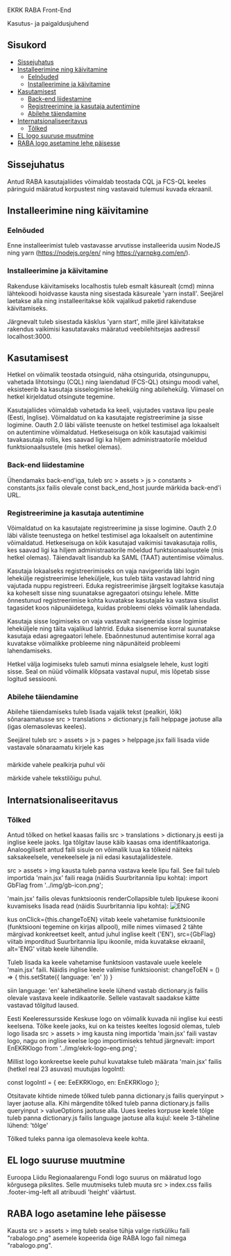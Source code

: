 EKRK RABA Front-End

Kasutus- ja paigaldusjuhend

## Sisukord

- [Sissejuhatus](#sissejuhatus)
- [Installeerimine ning käivitamine](#installeerimine-ning-käivitamine)
  - [Eelnõuded](#eelnõuded)
  - [Installeerimine ja käivitamine](#installeerimine-ja-käivitamine) 
- [Kasutamisest](#kasutamisest)
  - [Back-end liidestamine](#back-end-liidestamine)
  - [Registreerimine ja kasutaja autentimine](#registreerimine-ja-kasutaja-autentimine)
  - [Abilehe täiendamine](#abilehe-täiendamine)
- [Internatsionaliseeritavus](#internatsionaliseeritavus)
  - [Tõlked](#tõlked)
- [EL logo suuruse muutmine](#EL-logo-suuruse-muutmine)
- [RABA logo asetamine lehe päisesse](#RABA-logo-asetamine-lehe-päisesse)

## Sissejuhatus

Antud RABA kasutajaliides võimaldab teostada CQL ja FCS-QL keeles päringuid määratud korpustest ning vastavaid tulemusi kuvada ekraanil. 

## Installeerimine ning käivitamine

### Eelnõuded

Enne installeerimist tuleb vastavasse arvutisse installeerida uusim NodeJS ning yarn (https://nodejs.org/en/ ning https://yarnpkg.com/en/).

### Installeerimine ja käivitamine

Rakenduse käivitamiseks localhostis tuleb esmalt käsurealt (cmd) minna lähtekoodi hoidvasse kausta ning sisestada käsureale 'yarn install'. Seejärel laetakse alla ning installeeritakse kõik vajalikud paketid rakenduse käivitamiseks.

Järgnevalt tuleb sisestada käsklus 'yarn start', mille järel käivitatakse rakendus vaikimisi kasutatavaks määratud veebilehitsejas aadressil localhost:3000.

## Kasutamisest

Hetkel on võimalik teostada otsinguid, näha otsingurida, otsingunuppu, vahetada lihtotsingu (CQL) ning laiendatud (FCS-QL) otsingu moodi vahel, eksisteerib ka kasutaja sisselogimise lehekülg ning abilehekülg. Viimasel on hetkel kirjeldatud otsingute tegemine.

Kasutajaliides võimaldab vahetada ka keeli, vajutades vastava lipu peale (Eesti, Inglise). Võimaldatud on ka kasutajate registreerimine ja sisse logimine. Oauth 2.0 läbi väliste teenuste on hetkel testimisel aga lokaalselt on autentimine võimaldatud. Hetkeseisuga on kõik kasutajad vaikimisi tavakasutaja rollis, kes saavad ligi ka hiljem administraatorile mõeldud funktsionaalsustele (mis hetkel olemas).

### Back-end liidestamine

Ühendamaks back-end'iga, tuleb src > assets > js > constants > constants.jsx failis olevale const back_end_host juurde märkida back-end'i URL.

### Registreerimine ja kasutaja autentimine

Võimaldatud on ka kasutajate registreerimine ja sisse logimine. Oauth 2.0 läbi väliste teenustega on hetkel testimisel aga lokaalselt on autentimine võimaldatud. Hetkeseisuga on kõik kasutajad vaikimisi tavakasutaja rollis, kes saavad ligi ka hiljem administraatorile mõeldud funktsionaalsustele (mis hetkel olemas). Täiendavalt lisandub ka SAML (TAAT) autentimise võimalus.

Kasutaja lokaalseks registreerimiseks on vaja navigeerida läbi login lehekülje registreerimise leheküljele, kus tuleb täita vastavad lahtrid ning vajutada nuppu registreeri. Eduka registreerimise järgselt logitakse kasutaja ka koheselt sisse ning suunatakse agregaatori otsingu lehele. Mitte õnnestunud registreerimise kohta kuvatakse kasutajale ka vastava sisulist tagasidet koos näpunäidetega, kuidas probleemi oleks võimalik lahendada.

Kasutaja sisse logimiseks on vaja vastavalt navigeerida sisse logimise leheküljele ning täita vajalikud lahtrid. Eduka sisenemise korral suunatakse kasutaja edasi agregaatori lehele. Ebaõnnestunud autentimise korral aga kuvatakse võimalikke probleeme ning näpunäiteid probleemi lahendamiseks.

Hetkel välja logimiseks tuleb samuti minna esialgsele lehele, kust logiti sisse. Seal on nüüd võimalik klõpsata vastaval nupul, mis lõpetab sisse logitud sessiooni.

### Abilehe täiendamine

Abilehe täiendamiseks tuleb lisada vajalik tekst (pealkiri, lõik) sõnaraamatusse src > translations > dictionary.js faili helppage jaotuse alla (igas olemasolevas keeles).

Seejärel tuleb src > assets > js > pages > helppage.jsx faili lisada viide vastavale sõnaraamatu kirjele kas <h3></h3> märkide vahele pealkirja puhul või <p></p> märkide vahele tekstilõigu puhul. 

## Internatsionaliseeritavus

### Tõlked

Antud tõlked on hetkel kaasas failis src > translations > dictionary.js eesti ja inglise keele jaoks. Iga tõlgitav lause käib kaasas oma identifikaatoriga. Analoogiliselt antud faili sisule on võimalik luua ka tõlkeid näiteks saksakeelsele, venekeelsele ja nii edasi kasutajaliidestele.

src > assets > img kausta tuleb panna vastava keele lipu fail. See fail tuleb importida 'main.jsx' faili reaga (näidis Suurbritannia lipu kohta):
import GbFlag from '../img/gb-icon.png';

'main.jsx' failis olevas funktsioonis renderCollapsible tuleb lipukese ikooni kuvamiseks lisada read (näidis Suurbritannia lipu kohta):
  <a className='nav-item navbar-brand' tabIndex='-1' onClick={this.changeToEN}>
    <img className='ico' src={GbFlag} alt='ENG' />
  </a>

kus onClick={this.changeToEN} viitab keele vahetamise funktsioonile (funktsiooni tegemine on kirjas allpool), mille nimes viimased 2 tähte märgivad konkreetset keelt, antud juhul inglise keelt ('EN'),
src={GbFlag} viitab imporditud Suurbritannia lipu ikoonile, mida kuvatakse ekraanil,
alt='ENG' viitab keele lühendile.

Tuleb lisada ka keele vahetamise funktsioon vastavale uuele keelele 'main.jsx' faili. Näidis inglise keele valimise funktsioonist:
changeToEN = () => {
  this.setState({
    language: 'en'
  })
}

siin language: 'en' kahetäheline keele lühend vastab dictionary.js failis olevale vastava keele indikaatorile. Sellele vastavalt saadakse kätte vastavad tõlgitud laused.

Eesti Keeleressursside Keskuse logo on võimalik kuvada nii inglise kui eesti keelsena. Tõlke keele jaoks, kui on ka teistes keeltes logosid olemas, tuleb logo lisada src > assets > img kausta ning importida 'main.jsx' faili vastav logo, nagu on inglise keelse logo importimiseks tehtud järgnevalt:
import EnEKRKlogo from '../img/ekrk-logo-eng.png';

Millist logo konkreetse keele puhul kuvatakse tuleb määrata 'main.jsx' failis (hetkel real 23 asuvas) muutujas logoIntl:

const logoIntl = {
  ee: EeEKRKlogo,
  en: EnEKRKlogo
};

Otsitavate kihtide nimede tõlked tuleb panna dictionary.js failis queryinput > layer jaotuse alla.
Kihi märgendite tõlked tuleb panna dictionary.js failis queryinput > valueOptions jaotuse alla.
Uues keeles korpuse keele tõlge tuleb panna dictionary.js failis language jaotuse alla kujul:
keele 3-täheline lühend: 'tõlge'

Tõlked tuleks panna iga olemasoleva keele kohta.

## EL logo suuruse muutmine

Euroopa Liidu Regionaalarengu Fondi logo suurus on määratud logo kõrgusega pikslites.
Selle muutmiseks tuleb muuta src > index.css failis .footer-img-left all atribuudi 'height' väärtust.

## RABA logo asetamine lehe päisesse

Kausta src > assets > img tuleb sealse tühja valge ristküliku faili "rabalogo.png" asemele kopeerida õige RABA logo fail nimega "rabalogo.png".


